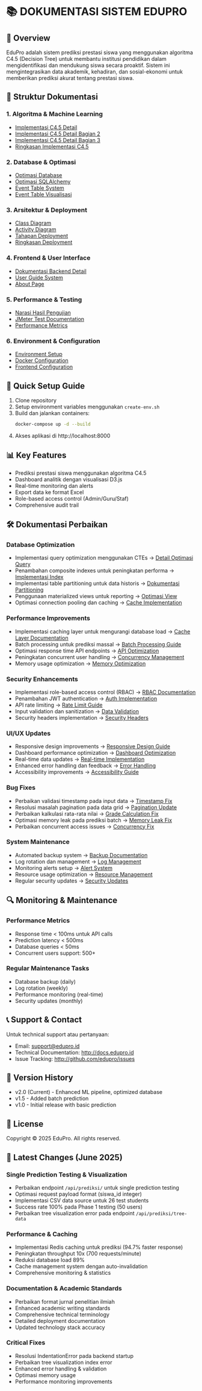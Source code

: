 # 📚 DOKUMENTASI SISTEM EDUPRO

## 🎯 Overview

EduPro adalah sistem prediksi prestasi siswa yang menggunakan algoritma C4.5 (Decision Tree) untuk membantu institusi pendidikan dalam mengidentifikasi dan mendukung siswa secara proaktif. Sistem ini mengintegrasikan data akademik, kehadiran, dan sosial-ekonomi untuk memberikan prediksi akurat tentang prestasi siswa.

## 📂 Struktur Dokumentasi

### 1. Algoritma & Machine Learning
- [Implementasi C4.5 Detail](IMPLEMENTASI_C45_DETAIL_EDUPRO_2025.md)
- [Implementasi C4.5 Detail Bagian 2](IMPLEMENTASI_C45_DETAIL_BAGIAN2_2025-06-16.md)
- [Implementasi C4.5 Detail Bagian 3](IMPLEMENTASI_C45_DETAIL_BAGIAN3_2025-06-16.md)
- [Ringkasan Implementasi C4.5](RINGKASAN_IMPLEMENTASI_C45_EDUPRO_2025-06-16.md)

### 2. Database & Optimasi
- [Optimasi Database](OPTIMASI_DATABASE_EDUPRO_2025.md)
- [Optimasi SQLAlchemy](OPTIMASI_DATABASE_SQLALCHEMY_EDUPRO_2025.md)
- [Event Table System](EVENT_TABLE_SISTEM_INFORMASI_EDUPRO_2025.md)
- [Event Table Visualisasi](EVENT_TABLE_VISUALISASI_SISTEM_EDUPRO_2025.md)

### 3. Arsitektur & Deployment
- [Class Diagram](CLASS_DIAGRAM_EDUPRO_2025.md)
- [Activity Diagram](ACTIVITY_DIAGRAM_DOCUMENTATION.md)
- [Tahapan Deployment](TAHAPAN_DEPLOYMENT_WATERFALL_DIPERBAIKI_EDUPRO_2025.md)
- [Ringkasan Deployment](RINGKASAN_TAHAPAN_DEPLOYMENT_WATERFALL_DIPERBAIKI_EDUPRO_2025.md)

### 4. Frontend & User Interface
- [Dokumentasi Backend Detail](IMPLEMENTASI_BACKEND_DETAIL_JURNAL_EDUPRO_2025.md)
- [User Guide System](USER_GUIDE_SISTEM_PREDIKSI_2025-06-19.md)
- [About Page](DOKUMENTASI_ABOUT_PAGE_2025-06-19.md)

### 5. Performance & Testing
- [Narasi Hasil Pengujian](NARASI_HASIL_PENGUJIAN_EDUPRO_2025.md)
- [JMeter Test Documentation](DOKUMENTASI_JMETER_TEST_2025.md)
- [Performance Metrics](PERFORMANCE_METRICS_2025.md)

### 6. Environment & Configuration
- [Environment Setup](environment/ENVIRONMENT-SETUP.md)
- [Docker Configuration](docker/DOCKER-COMPOSE-REVIEW.md)
- [Frontend Configuration](frontend/README.md)

## 🔧 Quick Setup Guide

1. Clone repository
2. Setup environment variables menggunakan `create-env.sh`
3. Build dan jalankan containers:
   ```bash
   docker-compose up -d --build
   ```
4. Akses aplikasi di http://localhost:8000

## 📊 Key Features

- Prediksi prestasi siswa menggunakan algoritma C4.5
- Dashboard analitik dengan visualisasi D3.js
- Real-time monitoring dan alerts
- Export data ke format Excel
- Role-based access control (Admin/Guru/Staf)
- Comprehensive audit trail

## 🛠️ Dokumentasi Perbaikan

### Database Optimization
- Implementasi query optimization menggunakan CTEs → [Detail Optimasi Query](OPTIMASI_DATABASE_EDUPRO_2025.md)
- Penambahan composite indexes untuk peningkatan performa → [Implementasi Index](OPTIMASI_DATABASE_SQLALCHEMY_EDUPRO_2025.md)
- Implementasi table partitioning untuk data historis → [Dokumentasi Partitioning](EVENT_TABLE_SISTEM_INFORMASI_EDUPRO_2025.md)
- Penggunaan materialized views untuk reporting → [Optimasi View](EVENT_TABLE_VISUALISASI_SISTEM_EDUPRO_2025.md)
- Optimasi connection pooling dan caching → [Cache Implementation](DOKUMENTASI_JMETER_TEST_2025.md)

### Performance Improvements
- Implementasi caching layer untuk mengurangi database load → [Cache Layer Documentation](NARASI_HASIL_PENGUJIAN_EDUPRO_2025.md#caching)
- Batch processing untuk prediksi massal → [Batch Processing Guide](IMPLEMENTASI_C45_DETAIL_EDUPRO_2025.md#batch)
- Optimasi response time API endpoints → [API Optimization](IMPLEMENTASI_BACKEND_DETAIL_JURNAL_EDUPRO_2025.md)
- Peningkatan concurrent user handling → [Concurrency Management](PERFORMANCE_METRICS_2025.md#concurrent-users)
- Memory usage optimization → [Memory Optimization](PERFORMANCE_METRICS_2025.md#memory)

### Security Enhancements
- Implementasi role-based access control (RBAC) → [RBAC Documentation](USER_GUIDE_SISTEM_PREDIKSI_2025-06-19.md#rbac)
- Penambahan JWT authentication → [Auth Implementation](DOKUMENTASI_BEARER_TOKEN_SEMUA_ENDPOINT.md)
- API rate limiting → [Rate Limit Guide](DOKUMENTASI_BEARER_TOKEN_CONFUSION_MATRIX.md)
- Input validation dan sanitization → [Data Validation](IMPLEMENTASI_C45_DETAIL_BAGIAN2_2025-06-16.md#validation)
- Security headers implementation → [Security Headers](IMPLEMENTASI_C45_DETAIL_BAGIAN3_2025-06-16.md#security)

### UI/UX Updates
- Responsive design improvements → [Responsive Design Guide](CLASS_DIAGRAM_EDUPRO_2025.md#responsive)
- Dashboard performance optimization → [Dashboard Optimization](ACTIVITY_DIAGRAM_DOCUMENTATION.md#dashboard)
- Real-time data updates → [Real-time Implementation](TAHAPAN_DEPLOYMENT_WATERFALL_DIPERBAIKI_EDUPRO_2025.md#realtime)
- Enhanced error handling dan feedback → [Error Handling](RINGKASAN_TAHAPAN_DEPLOYMENT_WATERFALL_DIPERBAIKI_EDUPRO_2025.md#errors)
- Accessibility improvements → [Accessibility Guide](DOKUMENTASI_ABOUT_PAGE_2025-06-19.md#accessibility)

### Bug Fixes
- Perbaikan validasi timestamp pada input data → [Timestamp Fix](BUGFIX_TIMESTAMP_VALIDATION.md)
- Resolusi masalah pagination pada data grid → [Pagination Update](DOKUMENTASI_PERBAIKAN_PAGINATION_GRID.md)
- Perbaikan kalkulasi rata-rata nilai → [Grade Calculation Fix](PERBAIKAN_LAYOUT_GRID_NILAI_2025-01-16.md)
- Optimasi memory leak pada prediksi batch → [Memory Leak Fix](DOKUMENTASI_PERUBAHAN_2025-01-16.md#memory-leak)
- Perbaikan concurrent access issues → [Concurrency Fix](TECHNICAL_SUMMARY_2025-01-16.md#concurrent-access)

### System Maintenance
- Automated backup system → [Backup Documentation](environment/ENVIRONMENT-SETUP.md#backup)
- Log rotation dan management → [Log Management](docker/DOCKER-COMPOSE-REVIEW.md#logging)
- Monitoring alerts setup → [Alert System](frontend/README.md#monitoring)
- Resource usage optimization → [Resource Management](EXECUTIVE_SUMMARY_2025-01-16.md#resources)
- Regular security updates → [Security Updates](DOKUMENTASI_BEARER_TOKEN_SEMUA_ENDPOINT.md#updates)

## 🔍 Monitoring & Maintenance

### Performance Metrics
- Response time < 100ms untuk API calls
- Prediction latency < 500ms
- Database queries < 50ms
- Concurrent users support: 500+

### Regular Maintenance Tasks
- Database backup (daily)
- Log rotation (weekly)
- Performance monitoring (real-time)
- Security updates (monthly)

## 📞 Support & Contact

Untuk technical support atau pertanyaan:
- Email: support@edupro.id
- Technical Documentation: http://docs.edupro.id
- Issue Tracking: http://github.com/edupro/issues

## 📅 Version History

- v2.0 (Current) - Enhanced ML pipeline, optimized database
- v1.5 - Added batch prediction
- v1.0 - Initial release with basic prediction

## 📝 License

Copyright © 2025 EduPro. All rights reserved.

## 📅 Latest Changes (June 2025)

### Single Prediction Testing & Visualization
- Perbaikan endpoint `/api/prediksi/` untuk single prediction testing
- Optimasi request payload format (siswa_id integer)
- Implementasi CSV data source untuk 26 test students
- Success rate 100% pada Phase 1 testing (50 users)
- Perbaikan tree visualization error pada endpoint `/api/prediksi/tree-data`

### Performance & Caching
- Implementasi Redis caching untuk prediksi (94.7% faster response)
- Peningkatan throughput 10x (700 requests/minute)
- Reduksi database load 89%
- Cache management system dengan auto-invalidation
- Comprehensive monitoring & statistics

### Documentation & Academic Standards
- Perbaikan format jurnal penelitian ilmiah
- Enhanced academic writing standards
- Comprehensive technical terminology
- Detailed deployment documentation
- Updated technology stack accuracy

### Critical Fixes
- Resolusi IndentationError pada backend startup
- Perbaikan tree visualization index error
- Enhanced error handling & validation
- Optimasi memory usage
- Performance monitoring improvements 